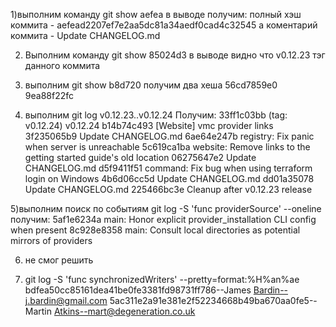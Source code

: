 1)выполним команду git show aefea
в выводе получим:
полный хэш коммита - aefead2207ef7e2aa5dc81a34aedf0cad4c32545 
а коментарий коммита - Update CHANGELOG.md

2) Выполним команду git show 85024d3
в выводе видно что v0.12.23 тэг данного коммита


3) выполним git show b8d720
получим два хеша 56cd7859e0 9ea88f22fc

4) выполним git log v0.12.23..v0.12.24
Получим:
33ff1c03bb (tag: v0.12.24) v0.12.24
b14b74c493 [Website] vmc provider links
3f235065b9 Update CHANGELOG.md
6ae64e247b registry: Fix panic when server is unreachable
5c619ca1ba website: Remove links to the getting started guide's old location
06275647e2 Update CHANGELOG.md
d5f9411f51 command: Fix bug when using terraform login on Windows
4b6d06cc5d Update CHANGELOG.md
dd01a35078 Update CHANGELOG.md
225466bc3e Cleanup after v0.12.23 release

5)выполним поиск по событиям git log -S 'func providerSource' --oneline 
получим:
5af1e6234a main: Honor explicit provider_installation CLI config when present
8c928e8358 main: Consult local directories as potential mirrors of providers

6) не смог решить 


7) git log -S 'func synchronizedWriters' --pretty=format:%H%an%ae
bdfea50cc85161dea41be0fe3381fd98731ff786--James Bardin--j.bardin@gmail.com
5ac311e2a91e381e2f52234668b49ba670aa0fe5--Martin Atkins--mart@degeneration.co.uk
